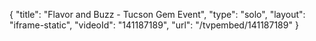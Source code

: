 {
    "title": "Flavor and Buzz - Tucson Gem Event",
    "type": "solo",
    "layout": "iframe-static",
    "videoId": "141187189",
    "url": "\/tvpembed\/141187189"
}